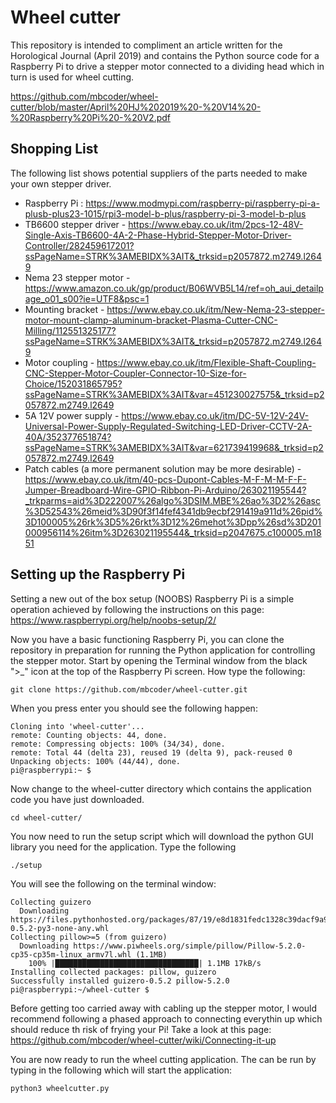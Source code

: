 # Wheel cutter

This repository is intended to compliment an article written for the Horological Journal (April 2019) and contains the Python source code for a Raspberry Pi to drive a stepper motor connected to a dividing head which in turn is used for wheel cutting.

https://github.com/mbcoder/wheel-cutter/blob/master/April%20HJ%202019%20-%20V14%20-%20Raspberry%20Pi%20-%20V2.pdf

## Shopping List

The following list shows potential suppliers of the parts needed to make your own stepper driver.

 - Raspberry Pi : https://www.modmypi.com/raspberry-pi/raspberry-pi-a-plusb-plus23-1015/rpi3-model-b-plus/raspberry-pi-3-model-b-plus 
 - TB6600 stepper driver - https://www.ebay.co.uk/itm/2pcs-12-48V-Single-Axis-TB6600-4A-2-Phase-Hybrid-Stepper-Motor-Driver-Controller/282459617201?ssPageName=STRK%3AMEBIDX%3AIT&_trksid=p2057872.m2749.l2649
 - Nema 23 stepper motor - https://www.amazon.co.uk/gp/product/B06WVB5L14/ref=oh_aui_detailpage_o01_s00?ie=UTF8&psc=1
 - Mounting bracket - https://www.ebay.co.uk/itm/New-Nema-23-stepper-motor-mount-clamp-aluminum-bracket-Plasma-Cutter-CNC-Milling/112551325177?ssPageName=STRK%3AMEBIDX%3AIT&_trksid=p2057872.m2749.l2649
 - Motor coupling - https://www.ebay.co.uk/itm/Flexible-Shaft-Coupling-CNC-Stepper-Motor-Coupler-Connector-10-Size-for-Choice/152031865795?ssPageName=STRK%3AMEBIDX%3AIT&var=451230027575&_trksid=p2057872.m2749.l2649
 - 5A 12V power supply - https://www.ebay.co.uk/itm/DC-5V-12V-24V-Universal-Power-Supply-Regulated-Switching-LED-Driver-CCTV-2A-40A/352377651874?ssPageName=STRK%3AMEBIDX%3AIT&var=621739419968&_trksid=p2057872.m2749.l2649
 - Patch cables (a more permanent solution may be more desirable) - https://www.ebay.co.uk/itm/40-pcs-Dupont-Cables-M-F-M-M-F-F-Jumper-Breadboard-Wire-GPIO-Ribbon-Pi-Arduino/263021195544?_trkparms=aid%3D222007%26algo%3DSIM.MBE%26ao%3D2%26asc%3D52543%26meid%3D90f3f14fef4341db9ecbf291419a911d%26pid%3D100005%26rk%3D5%26rkt%3D12%26mehot%3Dpp%26sd%3D201000956114%26itm%3D263021195544&_trksid=p2047675.c100005.m1851
 
 ## Setting up the Raspberry Pi

Setting a new out of the box setup (NOOBS) Raspberry Pi is a simple operation achieved by following the instructions on this page: https://www.raspberrypi.org/help/noobs-setup/2/

Now you have a basic functioning Raspberry Pi, you can clone the repository in preparation for running the Python application for controlling the stepper motor.  Start by opening the Terminal window from the black ">_" icon at the top of the Raspberry Pi screen.  How type the following:

```
git clone https://github.com/mbcoder/wheel-cutter.git
```

When you press enter you should see the following happen:

```
Cloning into 'wheel-cutter'...
remote: Counting objects: 44, done.
remote: Compressing objects: 100% (34/34), done.
remote: Total 44 (delta 23), reused 19 (delta 9), pack-reused 0
Unpacking objects: 100% (44/44), done.
pi@raspberrypi:~ $ 
```

Now change to the wheel-cutter directory which contains the application code you have just downloaded.

```
cd wheel-cutter/
```

You now need to run the setup script which will download the python GUI library you need for the application.  Type the following

```
./setup
```

You will see the following on the terminal window:
```
Collecting guizero
  Downloading https://files.pythonhosted.org/packages/87/19/e8d1831fedc1328c39dacf9a9c5342ceed0315cf301aa2284cd09fc91e9e/guizero-0.5.2-py3-none-any.whl
Collecting pillow>=5 (from guizero)
  Downloading https://www.piwheels.org/simple/pillow/Pillow-5.2.0-cp35-cp35m-linux_armv7l.whl (1.1MB)
    100% |████████████████████████████████| 1.1MB 17kB/s 
Installing collected packages: pillow, guizero
Successfully installed guizero-0.5.2 pillow-5.2.0
pi@raspberrypi:~/wheel-cutter $ 
```

Before getting too carried away with cabling up the stepper motor, I would recommend following a phased approach to connecting everythin up which should reduce th risk of frying your Pi!  Take a look at this page: https://github.com/mbcoder/wheel-cutter/wiki/Connecting-it-up

You are now ready to run the wheel cutting application.  The can be run by typing in the following which will start the application:

```
python3 wheelcutter.py
```
